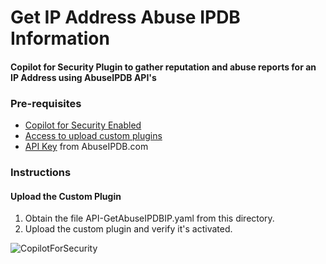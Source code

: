 # Get IP Address Abuse IPDB Information

#### Copilot for Security Plugin to gather reputation and abuse reports for an IP Address using AbuseIPDB API's

### Pre-requisites

* [Copilot for Security Enabled](https://learn.microsoft.com/en-us/security-copilot/get-started-security-copilot#onboarding-to-microsoft-security-copilot)
* [Access to upload custom plugins](https://learn.microsoft.com/en-us/security-copilot/manage-plugins?tabs=securitycopilotplugin#managing-custom-plugins)
* [API Key](https://www.abuseipdb.com/api.html) from AbuseIPDB.com

### Instructions
#### Upload the Custom Plugin

1. Obtain the file API-GetAbuseIPDBIP.yaml from this directory.
2. Upload the custom plugin and verify it's activated.

![CopilotForSecurity]([https://learn.microsoft.com/en-us/security-copilot/media/security-copilot-diagram.png](https://learn.microsoft.com/en-us/security-copilot/media/add-plugin-button.png)https://learn.microsoft.com/en-us/security-copilot/media/add-plugin-button.png)


